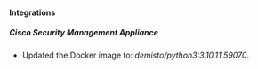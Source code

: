 #### Integrations
##### Cisco Security Management Appliance
- Updated the Docker image to: *demisto/python3:3.10.11.59070*.
